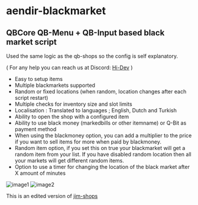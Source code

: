 # aendir-blackmarket
## QBCore QB-Menu + QB-Input based black market script

Used the same logic as the qb-shops so the config is self explanatory.

( For any help you can reach us at Discord: [Hi-Dev](https://discord.com/invite/pSJPPctrNx) )

- Easy to setup items
- Multiple blackmarkets supported
- Random or fixed locations (when random, location changes after each script restart)
- Multiple checks for inventory size and slot limits
- Localisation : Translated to languages ; English, Dutch and Turkish
- Ability to open the shop with a configured item
- Ability to use black money (markedbills or other itemname) or Q-Bit as payment method
- When using the blackmoney option, you can add a multiplier to the price if you want to sell items for more when paid by blackmoney.
- Random item option, if you set this on true your blackmarket will get a random item from your list. If you have disabled random location then all your markets will get different random items.
- Option to use a timer for changing the location of the black market after X amount of minutes


![image1](https://media.discordapp.net/attachments/955865077532209156/986773108990021632/unknown.png)
![image2](https://media.discordapp.net/attachments/986773374602711100/986773981619163166/unknown.png)


This is an edited version of [jim-shops](https://github.com/jimathy/jim-shops)

